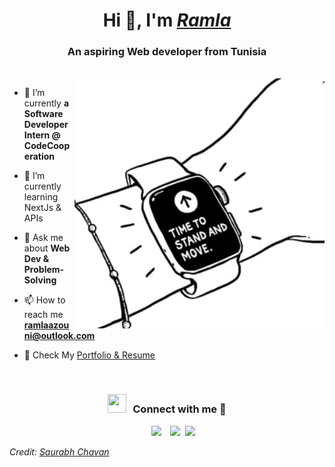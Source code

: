 <h1 align="center">Hi 👋, I'm <a href="https://ramla-azouni-portfolio.vercel.app/" target="blank">
<i>Ramla</i></a></h1>
<h3 align="center">An aspiring Web developer from Tunisia </h3>

<br/>
<a target="_blank" align="center">
  <img align="right"  height="400" width="400" alt="GIF" src=moto.png>
</a>

- 🔭 I’m currently <b> a Software Developer Intern @ CodeCooperation </b></a>

- 🌱 I’m currently learning NextJs & APIs

- 💬 Ask me about **Web Dev & Problem-Solving**

- 📫 How to reach me **ramlaazouni@outlook.com**

- 📄 Check My <a href="https://ramla-azouni-portfolio.vercel.app/" target="blank">Portfolio & Resume</a>
<br/>
<h3 align="center" > <img src="https://media.giphy.com/media/iY8CRBdQXODJSCERIr/giphy.gif" width="30" height="30" style="margin-right: 10px;">Connect with me 🤝 </h3>

<p align="center">

 <div align="center"  class="icons-social" style="margin-left: 10px;">
        <a style="margin-left: 10px;"  target="_blank" href="https://www.linkedin.com/in/raamlaa">
			<img src="https://img.icons8.com/doodle/40/000000/linkedin--v2.png"></a>
        <a style="margin-left: 10px;" target="_blank" href="https://github.com/raamlaa">
		<img src="https://img.icons8.com/doodle/40/000000/github--v1.png"></a>
		<a style="margin-left: 5px;" target="_blank" href="https://ramla-azouni-portfolio.vercel.app/">
					<img src="https://img.icons8.com/plasticine/0.5x/resume.png" ></a>
      </div>

</p>



<i> Credit: [Saurabh Chavan](https://github.com/100rabhcsmc) </i> 
